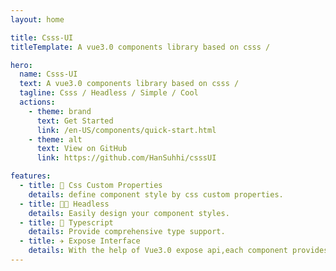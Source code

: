 ```yaml
---
layout: home

title: Csss-UI
titleTemplate: A vue3.0 components library based on csss /

hero:
  name: Csss-UI
  text: A vue3.0 components library based on csss /
  tagline: Csss / Headless / Simple / Cool
  actions:
    - theme: brand
      text: Get Started
      link: /en-US/components/quick-start.html
    - theme: alt
      text: View on GitHub
      link: https://github.com/HanSuhhi/csssUI

features:
  - title: 🔢 Css Custom Properties
    details: define component style by css custom properties.
  - title: 😶‍🌫️ Headless
    details: Easily design your component styles.
  - title: 🍔 Typescript
    details: Provide comprehensive type support.
  - title: ✈️ Expose Interface
    details: With the help of Vue3.0 expose api,each component provides multiple interfaces for style / logic modification.
---
```

